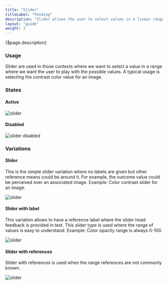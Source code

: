```yaml
---
title: "Slider"
titleLabel: "Pending"
description: "Slider allows the user to select values in a linear range of values."
layout: "guide"
weight: 3
---
```


<div class="page-description">{$page.description}</div>

### Usage

Slider are used in those contexts where we want to select a value in a range where we want the user to play with the possible values. A typical usage is selecting the contrast color value for an image.

### States

#### Active
![slider](../../../images/Slider.jpg)

#### Disabled
![slider disabled](../../../images/SliderDisabled.jpg)

### Variations

#### Slider
This is the simple slider variation where no labels are given but other reference means could be around it. For example, the outcome value could be perceived over an associated image. Example: Color contrast slider for an image.

![slider](../../../images/Slider.jpg)

#### Slider with label
This variation allows to have a reference label where the slider head feedback is provided in text. This slider type is used where the range of values is easy to understand. Example: Color opacity range is always 0-100.

![slider](../../../images/SliderLabel.jpg)

#### Slider with references
Slider with references is used when the range references are not commonly known. 

![slider](../../../images/SliderReferences.jpg)
